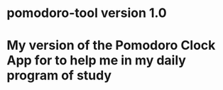# pomodoro-tool version 1.0
# My version of the Pomodoro Clock App for to help me in my daily program of study


